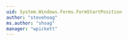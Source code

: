 ```yaml
---
uid: System.Windows.Forms.FormStartPosition
author: "stevehoag"
ms.author: "shoag"
manager: "wpickett"
---
```

